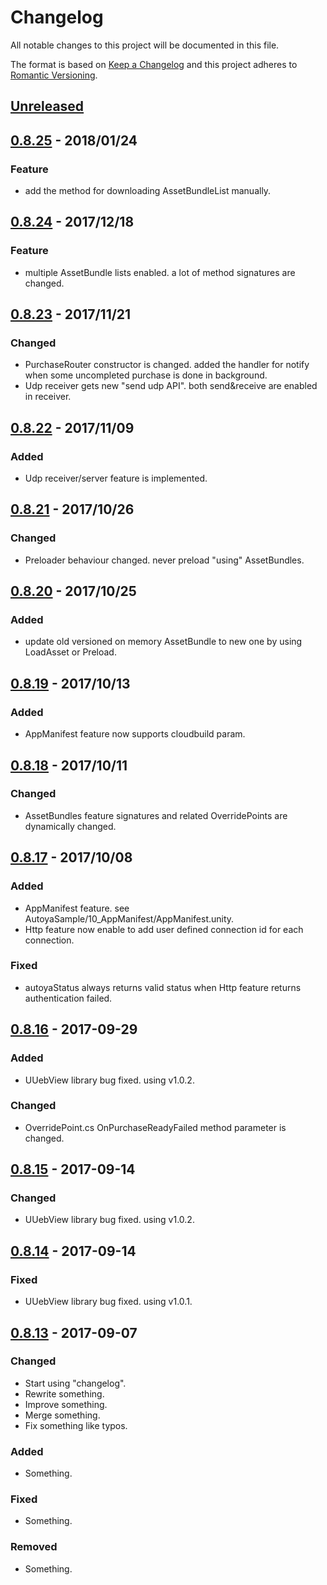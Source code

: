 # Changelog
All notable changes to this project will be documented in this file.

The format is based on [Keep a Changelog](http://keepachangelog.com/en/1.0.0/)
and this project adheres to [Romantic Versioning](http://blog.legacyteam.info/2015/12/romver-romantic-versioning/).

## [Unreleased]

## [0.8.25] - 2018/01/24
### Feature
- add the method for downloading AssetBundleList manually.


## [0.8.24] - 2017/12/18
### Feature
- multiple AssetBundle lists enabled. a lot of method signatures are changed.


## [0.8.23] - 2017/11/21
### Changed
- PurchaseRouter constructor is changed. added the handler for notify when some uncompleted purchase is done in background.
- Udp receiver gets new "send udp API". both send&receive are enabled in receiver.

## [0.8.22] - 2017/11/09
### Added
- Udp receiver/server feature is implemented.

## [0.8.21] - 2017/10/26
### Changed
- Preloader behaviour changed. never preload "using" AssetBundles.

## [0.8.20] - 2017/10/25
### Added
- update old versioned on memory AssetBundle to new one by using LoadAsset or Preload.

## [0.8.19] - 2017/10/13
### Added
- AppManifest feature now supports cloudbuild param.

## [0.8.18] - 2017/10/11
### Changed
- AssetBundles feature signatures and related OverridePoints are dynamically changed.

## [0.8.17] - 2017/10/08
### Added
- AppManifest feature. see AutoyaSample/10_AppManifest/AppManifest.unity.
- Http feature now enable to add user defined connection id for each connection.

### Fixed
- autoyaStatus always returns valid status when Http feature returns authentication failed.

## [0.8.16] - 2017-09-29
### Added
- UUebView library bug fixed. using v1.0.2.

### Changed
- OverridePoint.cs OnPurchaseReadyFailed method parameter is changed.


## [0.8.15] - 2017-09-14
### Changed
- UUebView library bug fixed. using v1.0.2.

## [0.8.14] - 2017-09-14
### Fixed
- UUebView library bug fixed. using v1.0.1.


## [0.8.13] - 2017-09-07

### Changed
- Start using "changelog".
- Rewrite something.
- Improve something.
- Merge something.
- Fix something like typos.

### Added
- Something.

### Fixed
- Something.

### Removed
- Something.

[Unreleased]: https://github.com/sassembla/autoya/compare/0.8.25...HEAD
[0.8.25]: https://github.com/sassembla/autoya/compare/0.8.24...0.8.25
[0.8.24]: https://github.com/sassembla/autoya/compare/0.8.23...0.8.24
[0.8.23]: https://github.com/sassembla/autoya/compare/0.8.22...0.8.23
[0.8.22]: https://github.com/sassembla/autoya/compare/0.8.21...0.8.22
[0.8.21]: https://github.com/sassembla/autoya/compare/0.8.20...0.8.21
[0.8.20]: https://github.com/sassembla/autoya/compare/0.8.19...0.8.20
[0.8.19]: https://github.com/sassembla/autoya/compare/0.8.18...0.8.19
[0.8.18]: https://github.com/sassembla/autoya/compare/0.8.17...0.8.18
[0.8.17]: https://github.com/sassembla/autoya/compare/0.8.16...0.8.17
[0.8.16]: https://github.com/sassembla/autoya/compare/0.8.15...0.8.16
[0.8.15]: https://github.com/sassembla/autoya/compare/0.8.14...0.8.15
[0.8.14]: https://github.com/sassembla/autoya/compare/0.8.13...0.8.14
[0.8.13]: https://github.com/sassembla/autoya/compare/0.8.13...0.8.13